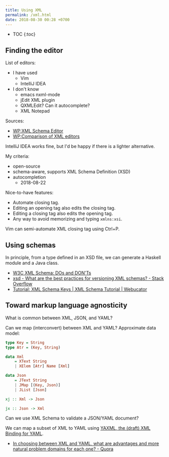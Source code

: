 ```yaml
---
title: Using XML
permalink: /xml.html
date: 2018-08-30 00:28 +0700
---
```


* TOC
{:toc}

## Finding the editor

List of editors:

- I have used
    - Vim
    - IntelliJ IDEA
- I don't know
    - emacs nxml-mode
    - jEdit XML plugin
    - QXMLEdit? Can it autocomplete?
    - XML Notepad

Sources:

- [WP:XML Schema Editor](https://en.wikipedia.org/wiki/XML_Schema_Editor#cite_note-1)
- [WP:Comparison of XML editors](https://en.wikipedia.org/wiki/Comparison_of_XML_editors)

IntelliJ IDEA works fine, but I'd be happy if there is a lighter alternative.

My criteria:

- open-source
- schema-aware, supports XML Schema Definition (XSD)
- autocompletion
    - 2018-08-22

Nice-to-have features:

- Automate closing tag.
- Editing an opening tag also edits the closing tag.
- Editing a closing tag also edits the opening tag.
- Any way to avoid memorizing and typing `xmlns:xsi`.

Vim can semi-automate XML closing tag using Ctrl+P.

## Using schemas

In principle, from a type defined in an XSD file, we can generate a Haskell module and a Java class.

- [W3C XML Schema: DOs and DON'Ts](http://www.kohsuke.org/xmlschema/XMLSchemaDOsAndDONTs.html)
- [xsd - What are the best practices for versioning XML schemas? - Stack Overflow](https://stackoverflow.com/questions/2014237/what-are-the-best-practices-for-versioning-xml-schemas)
- [Tutorial: XML Schema Keys \| XML Schema Tutorial \| Webucator](https://www.webucator.com/tutorial/learn-xml-schema/XML-Schema-Keys.cfm)

## Toward markup language agnosticity

What is common between XML, JSON, and YAML?

Can we map (interconvert) between XML and YAML?
Approximate data model:

```haskell
type Key = String
type Atr = (Key, String)

data Xml
    = XText String
    | XElem [Atr] Name [Xml]

data Json
    = JText String
    | JMap [(Key, Json)]
    | JList [Json]

xj :: Xml -> Json

jx :: Json -> Xml
```

Can we use XML Schema to validate a JSON/YAML document?

We can map a subset of XML to YAML using [YAXML, the (draft) XML Binding for YAML](http://yaml.org/xml).

- [In choosing between XML and YAML, what are advantages and more natural problem domains for each one? - Quora](https://www.quora.com/In-choosing-between-XML-and-YAML-what-are-advantages-and-more-natural-problem-domains-for-each-one)
